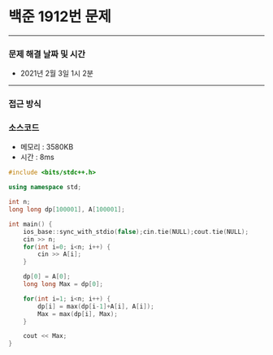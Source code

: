 
# 백준 1912번 문제

---

### 문제 해결 날짜 및 시간

- 2021년 2월 3일 1시 2분

---

### 접근 방식


### 소스코드
- 메모리 : 3580KB
- 시간 : 8ms
```c++
#include <bits/stdc++.h>

using namespace std;

int n;
long long dp[100001], A[100001];

int main() {
    ios_base::sync_with_stdio(false);cin.tie(NULL);cout.tie(NULL);
    cin >> n;
    for(int i=0; i<n; i++) {
        cin >> A[i];
    }

    dp[0] = A[0];
    long long Max = dp[0];

    for(int i=1; i<n; i++) {
        dp[i] = max(dp[i-1]+A[i], A[i]);
        Max = max(dp[i], Max);
    }

    cout << Max;
}
```
